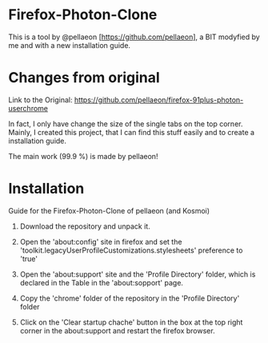 # Firefox-Photon-Clone

This is a tool by @pellaeon [https://github.com/pellaeon], a BIT modyfied by me and with a new installation guide.


# Changes from original

Link to the Original: https://github.com/pellaeon/firefox-91plus-photon-userchrome

In fact, I only have change the size of the single tabs on the top corner.
Mainly, I created this project, that I can find this stuff easily and to create a installation guide. 

The main work (99.9 %) is made by pellaeon!


# Installation
Guide for the Firefox-Photon-Clone of pellaeon (and Kosmoi)

1. Download the repository and unpack it.

2. Open the 'about:config' site in firefox and set the 'toolkit.legacyUserProfileCustomizations.stylesheets' preference to 'true'

3. Open the 'about:support' site and the 'Profile Directory' folder, which is declared in the Table in the 'about:sopport' page.

4. Copy the 'chrome' folder of the repository in the 'Profile Directory' folder

5. Click on the 'Clear startup chache' button in the box at the top right corner in the about:support and restart the firefox browser.
